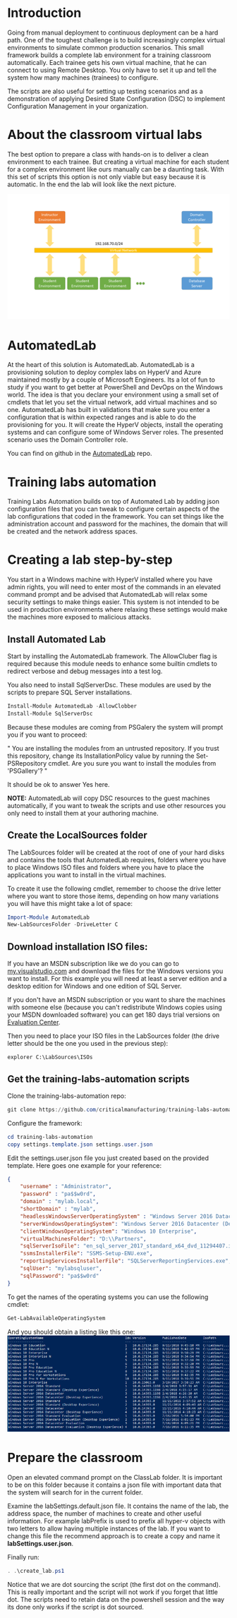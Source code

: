 # Introduction

Going from manual deployment to continuous deployment can be a hard path. One of the toughest challenge is to build increasingly complex virtual environments to simulate common production scenarios. This small framework builds a complete lab environment for a training classroom automatically. Each trainee gets his own virtual machine, that he can connect to using Remote Desktop. You only have to set it up and tell the system how many machines (trainees) to configure.

The scripts are also useful for setting up testing scenarios and as a demonstration of applying Desired State Configuration (DSC) to implement Configuration Management in your organization.

# About the classroom virtual labs

The best option to prepare a class with hands-on is to deliver a clean environment to each trainee. But creating a virtual machine for each student for a complex environment like ours manually can be a daunting task. With this set of scripts this option is not only viable but easy because it is automatic. In the end the lab will look like the next picture.

![Virtual Lab Overview][lab-overview]

# AutomatedLab

At the heart of this solution is AutomatedLab. AutomatedLab is a provisioning solution to deploy complex labs on HyperV and Azure maintained mostly by a couple of Microsoft Engineers. Its a lot of fun to study if you want to get better at PowerShell and DevOps on the Windows world. The idea is that you declare your environment using a small set of cmdlets that let you set the virtual network, add virtual machines and so one. AutomatedLab has built in validations that make sure you enter a configuration that is within expected ranges and is able to do the provisioning for you. It will create the HyperV objects, install the operating systems and can configure some of Windows Server roles. The presented scenario uses the Domain Controller role.

You can find on github in the [AutomatedLab](https://github.com/AutomatedLab/AutomatedLab) repo. 

# Training labs automation

Training Labs Automation builds on top of Automated Lab by adding json configuration files that you can tweak to configure certain aspects of the lab configurations that coded in the framework. You can set things like the administration account and password for the machines, the domain that will be created and the network address spaces. 

# Creating a lab step-by-step

You start in a Windows machine with HyperV installed where you have admin rights, you will need to enter most of the commands in an elevated command prompt and be advised that AutomatedLab will relax some security settings to make things easier. This system is not intended to be used in production environments where relaxing these settings would make the machines more exposed to malicious attacks.

## Install Automated Lab

Start by installing the AutomatedLab framework. The AllowCluber flag is required because this module needs to enhance some builtin cmdlets to redirect verbose and debug messages into a test log. 

You also need to install SqlServerDsc. These modules are used by the scripts to prepare SQL Server installations.

``` PowerShell
Install-Module AutomatedLab -AllowClobber
Install-Module SqlServerDsc
```

Because these modules are coming from PSGalery the system will prompt you if you want to proceed:

"
You are installing the modules from an untrusted repository. If you trust this repository, change its
InstallationPolicy value by running the Set-PSRepository cmdlet. Are you sure you want to install the modules from
'PSGallery'?
"

It should be ok to answer Yes here.

**NOTE:** AutomatedLab will copy DSC resources to the guest machines automatically, if you want to tweak the scripts and use other resources you only need to install them at your authoring machine.

## Create the LocalSources folder

The LabSources folder will be created at the root of one of your hard disks and contains the tools that AutomatedLab requires, folders where you have to place Windows ISO files and folders where you have to place the applications you want to install in the virtual machines.

To create it use the following cmdlet, remember to choose the drive letter where you want to store those items, depending on how many variations you will have this might take a lot of space:

``` PowerShell
Import-Module AutomatedLab
New-LabSourcesFolder -DriveLetter C
```

## Download installation ISO files:

If you have an MSDN subscription like we do you can go to [my.visualstudio.com](http://my.visualstudio.com) and download the files for the Windows versions you want to install. For this example you will need at least a server edition and a desktop edition for Windows and one edition of SQL Server.

If you don't have an MSDN subscription or you want to share the machines with someone else (because you can't redistribute Windows copies using your MSDN downloaded software) you can get 180 days trial versions on [Evaluation Center](https://www.microsoft.com/en-us/evalcenter/evaluate-windows-server-2019).

Then you need to place your ISO files in the LabSources folder (the drive letter should be the one you used in the previous step):
```
explorer C:\LabSources\ISOs
```

## Get the training-labs-automation scripts

Clone the training-labs-automation repo:
``` PowerShell
git clone https://github.com/criticalmanufacturing/training-labs-automation.git 
```

Configure the framework:

``` PowerShell
cd training-labs-automation
copy settings.template.json settings.user.json
```

Edit the settings.user.json file you just created based on the provided template. Here goes one example for your reference:

``` json
{
    "username" : "Administrator",
    "password" : "pa$$w0rd",
    "domain" : "mylab.local",
    "shortDomain" : "mylab",    
    "headlessWindowsServerOperatingSystem" : "Windows Server 2016 Datacenter",
    "serverWindowsOperatingSystem": "Windows Server 2016 Datacenter (Desktop Experience)",
    "clientWindowsOperatingSystem": "Windows 10 Enterprise",
    "virtualMachinesFolder": "D:\\Partners",
    "sqlServerIsoFile": "en_sql_server_2017_standard_x64_dvd_11294407.iso",
    "ssmsInstallerFile": "SSMS-Setup-ENU.exe",
    "reportingServicesInstallerFile": "SQLServerReportingServices.exe",
    "sqlUser": "mylabsqluser",
    "sqlPassword": "pa$$w0rd"
}
```

To get the names of the operating systems you can use the following cmdlet:

``` PowerShell
Get-LabAvailableOperatingSystem
```

And you should obtain a listing like this one:
![Operating System List][os-list]

[lab-overview]: ./img/lab-overview.png "Virtual Lab Overview"
[os-list]: ./img/operating-systems-list.png "Operating Systems List"

# Prepare the classroom

Open an elevated command prompt on the ClassLab folder. It is important to be on this folder because it contains a json file with important data that the system will search for in the current folder. 

Examine the labSettings.default.json file. It contains the name of the lab, the address space, the number of machines to create and other useful information. For example labPrefix is used to prefix all hyper-v objects with two letters to allow having multiple instances of the lab. If you want to change this file the recommend approach is to create a copy and name it **labSettings.user.json**.

Finally run:

``` PowerShell
. .\create_lab.ps1
```

Notice that we are dot sourcing the script (the first dot on the command). This is really important and the script will not work if you forget that little dot. The scripts need to retain data on the powershell session and the way its done only works if the script is dot sourced.

